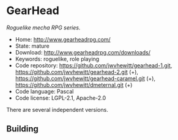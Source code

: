 # GearHead

_Roguelike mecha RPG series._

- Home: http://www.gearheadrpg.com/
- State: mature
- Download: http://www.gearheadrpg.com/downloads/
- Keywords: roguelike, role playing
- Code repository: https://github.com/jwvhewitt/gearhead-1.git, https://github.com/jwvhewitt/gearhead-2.git (+), https://github.com/jwvhewitt/gearhead-caramel.git (+), https://github.com/jwvhewitt/dmeternal.git (+)
- Code language: Pascal
- Code license: LGPL-2.1, Apache-2.0

There are several independent versions.

## Building

